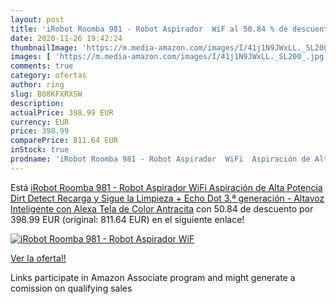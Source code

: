 ```yaml
---
layout: post
title: 'iRobot Roomba 981 - Robot Aspirador  WiF al 50.84 % de descuento'
date: 2020-11-26 19:42:24
thumbnailImage: 'https://m.media-amazon.com/images/I/41j1N9JWxLL._SL200_.jpg'
images: [ 'https://m.media-amazon.com/images/I/41j1N9JWxLL._SL200_.jpg' ]
comments: true
category: ofertas
author: ring
slug: B08KFXRXSW
description:
actualPrice: 398.99 EUR
currency: EUR
price: 398.99
comparePrice: 811.64 EUR
inStock: true
prodname: 'iRobot Roomba 981 - Robot Aspirador  WiFi  Aspiración de Alta Potencia  Dirt Detect  Recarga y Sigue la Limpieza + Echo Dot  3.ª generación  - Altavoz Inteligente con Alexa  Tela de Color Antracita'
---
```


Está [iRobot Roomba 981 - Robot Aspirador  WiFi  Aspiración de Alta Potencia  Dirt Detect  Recarga y Sigue la Limpieza + Echo Dot  3.ª generación  - Altavoz Inteligente con Alexa  Tela de Color Antracita](https://www.amazon.es/dp/B08KFXRXSW/?tag=tolees-21) con 50.84 de descuento por 398.99 EUR (original: 811.64 EUR) en el siguiente enlace!

[![iRobot Roomba 981 - Robot Aspirador  WiF](https://m.media-amazon.com/images/I/41j1N9JWxLL._SL200_.jpg)](https://www.amazon.es/dp/B08KFXRXSW/?tag=tolees-21)

[Ver la oferta!!](https://www.amazon.es/dp/B08KFXRXSW/?tag=tolees-21)

Links participate in Amazon Associate program and might generate a comission on qualifying sales


